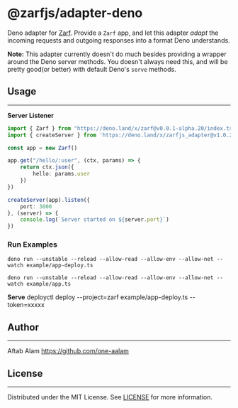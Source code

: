 # @zarfjs/adapter-deno

Deno adapter for [Zarf](https://github.com/zarfjs/zarf). Provide a `Zarf` app, and let this adapter _adapt_ the incoming requests and outgoing responses into a format Deno understands.

**Note:** This adapter currently doesn't do much besides providing a wrapper around the Deno server methods. You doesn't always need this, and will be pretty good(or better) with default Deno's `serve` methods.

## Usage
---

**Server Listener**
```ts
import { Zarf } from "https://deno.land/x/zarf@v0.0.1-alpha.20/index.ts"
import { createServer } from 'https://deno.land/x/zarfjs_adapter@v1.0.2/index.ts'

const app = new Zarf()

app.get("/hello/:user", (ctx, params) => {
    return ctx.json({
        hello: params.user
    })
})

createServer(app).listen({
    port: 3000
}, (server) => {
    console.log(`Server started on ${server.port}`)
})
```

### Run Examples
```
deno run --unstable --reload --allow-read --allow-env --allow-net --watch example/app-deploy.ts
```

```
deno run --unstable --reload --allow-read --allow-env --allow-net --watch example/app.ts
```
**Serve**
deployctl deploy --project=zarf example/app-deploy.ts --token=xxxxx

## Author
---
Aftab Alam https://github.com/one-aalam

## License
---
Distributed under the MIT License. See [LICENSE](./LICENSE) for more information.
